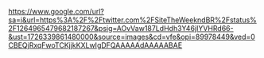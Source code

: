 https://www.google.com/url?sa=i&url=https%3A%2F%2Ftwitter.com%2FSiteTheWeekndBR%2Fstatus%2F1264965479682187267&psig=AOvVaw187LdHdh3Y46jIYVHRd66-&ust=1726339861480000&source=images&cd=vfe&opi=89978449&ved=0CBEQjRxqFwoTCKjjkKXLwIgDFQAAAAAdAAAAABAE
